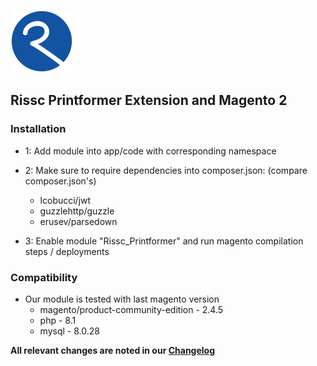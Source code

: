 [<img src="view/adminhtml/web/images/rissc_logo_2020.png" width="100" height="100">](https://www.rissc.de/web2print-mit-magento2/)

## Rissc Printformer Extension and Magento 2

### Installation

- 1: Add module into app/code with corresponding namespace

- 2: Make sure to require dependencies into composer.json: (compare composer.json's)
  - lcobucci/jwt
  - guzzlehttp/guzzle
  - erusev/parsedown

- 3: Enable module "Rissc_Printformer" and run magento compilation steps / deployments

### Compatibility

- Our module is tested with last magento version 
  - magento/product-community-edition - 2.4.5
  - php - 8.1
  - mysql - 8.0.28

**All relevant changes are noted in our [Changelog](CHANGELOG.md)** 